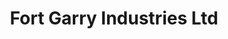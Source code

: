 ---
title: "Fort Garry Industries Ltd"
url: /calgary/fort-garry-industries-ltd/
shop: Autowerkstatt
---